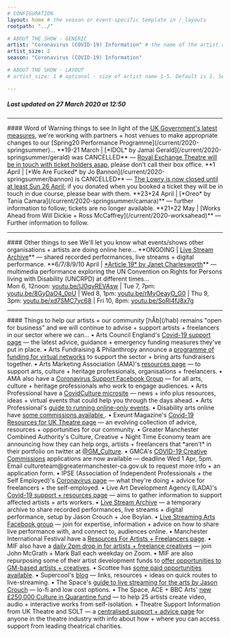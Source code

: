 ```yaml
---
# CONFIGURATION
layout: home # the season or event-specific template in /_layouts
rootpath: "../"

# ABOUT THE SHOW - GENERIC
artist: "Coronavirus (COVID-19) Information" # the name of the artist or company
artist_size: 2
season: "Coronavirus (COVID-19) Information"

# ABOUT THE SHOW - LAYOUT
# artist_size: 1 # optional - size of artist name 1-5. Default is 1. Set longer names to lower values

---
```

##### *Last updated on 27 March 2020 at 12:50*        
<hr>          
#### Word of Warning things to see         
In light of the <a href="http://www.gov.uk/coronavirus" target="_blank">UK Government's latest measures</a>, we're working with partners + host venues to make appropriate changes to our [Spring20 Performance Programme](/current/2020-springsummer)…                
**19-21 March | [*IDOL* by Jamal Gerald](/current/2020-springsummer/gerald) was CANCELLED** — <a href="http://www.royalexchange.co.uk/the-royal-exchange-theatre-suspension-of-activity-from-5pm-on-tuesday-17-march" target="_blank">Royal Exchange Theatre will be in touch with ticket holders asap</a>, please don't call their box office.          
**1 April | [*We Are Fucked* by Jo Bannon](/current/2020-springsummer/bannon) is CANCELLED** — <a href="http://thelowry.com/coronavirus" target="_blank">The Lowry is now closed until at least Sun 26 April</a>; if you donated when you booked a ticket they will be in touch in due course, please bear with them.         
**23+24 April | [*Oreo* by Tania Camara](/current/2020-springsummer/camara)** — further information to follow; tickets are no longer available.       
**21+22 May | [Works Ahead from Will Dickie + Ross McCaffrey](/current/2020-worksahead)** — Further information to follow.        
<hr>          
#### Other things to see         
We'll let you know what events/shows other organisations + artists are doing online here…             
**ONGOING | <a href="http://livestreamarchive.co.uk" target="_blank">Live Stream Archive</a>** — shared recorded performances, live streams + digital performance.        
**6/7/8/9/10 April | <a href="http://facebook.com/events/3546308572110271" target="_blank">*Article 19* by Janet Charlesworth</a>** 
— multimedia performance exploring the UN Convention on Rights for Persons living with Disability (UNCRPD) at different times…<br>Mon 6, 12noon: <a href="https://youtu.be/lJ0qvREVAsw" target="_blank">youtu.be/lJ0qvREVAsw</a> | Tue 7, 7pm: <a href="https://youtu.be/8GyDaO4_0pU" target="_blank">youtu.be/8GyDaO4_0pU</a> | Wed 8, 1pm: <a href="https://youtu.be/rMyOeayO_G0" target="_blank">youtu.be/rMyOeayO_G0</a> | Thu 9, 3pm: <a href="https://youtu.be/xd7SMC7yc68" target="_blank">youtu.be/xd7SMC7yc68</a> | Fri 10, 8pm: <a href="https://youtu.be/SoRl4fJ8x7g" target="_blank">youtu.be/SoRl4fJ8x7g</a>           
<hr>          
#### Things to help our artists + our community         
[hÅb](/hab) remains "open for business" and we will continue to advise + support artists + freelancers in our sector where we can…       
• Arts Council England's <a href="http://artscouncil.org.uk/covid-19" target="_blank">Covid-19 support page</a> — the latest advice, guidance + emergency funding measures they've put in place.         
• Arts Fundraising & Philanthropy announce a <a href="http://artsfundraising.org.uk/networks-funding" target="_blank">programme of funding for virtual networks</a> to support the sector + bring arts fundraisers together.        
• Arts Marketing Association (AMA)'s <a href="http://www.a-m-a.co.uk/coronavirus-covid-19-resources" target="_blank">resources page</a> — to support arts, culture + heritage professionals, organisations + freelancers.        
• AMA also have a <a href="http://facebook.com/groups/AMACommunitySupport" target="_blank">Coronavirus Support Facebook Group</a> — for all arts, culture + heritage professionals who work to engage audiences.        
• Arts Professional have a <a href="http://www.artsprofessional.co.uk/magazine/covidculture" target="_blank">CovidCulture microsite</a>  — news + info plus resources, ideas + virtual events that could help you through the days ahead.          
• Arts Professional's <a href="http://www.artsprofessional.co.uk/news/covid-19-connecting-online-during-social-distancing" target="_blank">guide to running online-only events</a>.          
• Disability arts online have <a href="http://disabilityarts.online/magazine/news/disability-arts-online-announces-new-commissions-for-disabled-artists" target="_blank">some commissions available </a>.         
• Exeunt Magazine's <a href="http://exeuntmagazine.com/features/covid-19-resources-uk-theatre-freelancers" target="_blank">Covid-19 Resources for UK Theatre page</a> — an evolving collection of advice, resources + opportunities for our community.        
• Greater Manchester Combined Authority's Culture, Creative + Night Time Economy team are announcing how they can help orgs, artists + freelancers that *aren't* in their portfolio on twitter at <a href="http://twitter.com/GM_Culture" target="_blank">@GM_Culture</a>.        
• GMCA's <a href="http://twitter.com/GM_Culture/status/1242747895876661248" target="_blank">COVID-19 Creative Commissions</a> applications are now available — deadline Wed 1 Apr, 5pm. Email cultureteam@greatermanchester-ca.gov.uk to request more info + an application form.        
• IPSE (Association of Independent Professionals + the Self Employed)'s <a href="http://www.ipse.co.uk/ipse-news/news-listing/coronavirus-ipse-activity-and-advice-freelancers.html" target="_blank">Coronavirus page</a> — what they're doing + advice for freelancers + the self-employed.        
• Live Art Development Agency (LADA)'s <a href="http://www.thisisliveart.co.uk/resources/covid-19-support-resources" target="_blank">Covid-19 support + resources page</a> — aims to gather information to support affected artists + arts workers.         
• <a href="http://livestreamarchive.co.uk" target="_blank">Live Stream Archive</a> — a temporary archive to share recorded performances, live streams + digital performance, setup by Jason Crouch + Joe Boylan.           
• <a href="http://www.facebook.com/groups/livestreamingarts" target="_blank">Live Streaming Arts Facebook group</a> — join for expertise, information + advice on how to share live performance with, and connect to, audiences online.         
• Manchester International Festival have a <a href="http://mif.co.uk/resources-for-freelance-creatives/" target="_blank">Resources For Artists + Freelancers page</a>.        
• MIF also have a <a href="http://mif.co.uk/mif-drop-in-artists-freelance-creatives" target="_blank">daily 2pm drop in for artists + freelance creatives</a> — join John McGrath + Mark Ball each weekday on Zoom.        
• MIF are also repurposing some of their artist development funds to <a href="http://mif.co.uk/creatives_call_out" target="_blank">offer opportunities to GM-based artists + creatives</a>.      
• Scottee has <a href="http://www.scottee.co.uk/single-post/2020/03/20/Room-to-Respond-2020" target="_blank">some paid opportunities available</a>.            
• Supercool's <a href="http://supercooldesign.co.uk/blog/keeping-it-live" target="_blank">blog</a> — links, resources + ideas on quick routes to live-streaming.        
• The Space's <a href="http://www.thespace.org/resource/live-streaming-arts-lo-fi-and-low-cost-options" target="_blank">guide to live streaming for the arts by Jason Crouch</a> — lo-fi and low cost options.        
• The Space, ACE + BBC Arts' <a href="http://www.thespace.org/resource/culture-quarantine" target="_blank">new £250,000 Culture in Quarantine fund</a> — to help 25 artists create video, audio + interactive works from self-isolation.          
• Theatre Support Information from UK Theatre and SOLT — a <a href="http://theatresupport.info" target="_blank">centralised support + advice page</a> for anyone in the theatre industry with info about how + where you can access support from leading theatrical charities.
